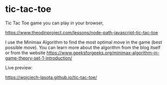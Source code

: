 # tic-tac-toe

Tic Tac Toe game you can play in your browser,

https://www.theodinproject.com/lessons/node-path-javascript-tic-tac-toe

I use the Minimax Algorithm to find the most optimal move in the game (best possible move). You can learn more about the algorithm from the blog itself or from the website
https://www.geeksforgeeks.org/minimax-algorithm-in-game-theory-set-1-introduction/

Live preview:

https://wojciech-lasota.github.io/tic-tac-toe/
